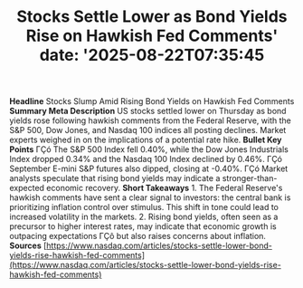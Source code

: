 ﻿---
title: "Stocks Settle Lower as Bond Yields Rise on Hawkish Fed Comments'
date: '2025-08-22T07:35:45"
category: "Markets"
summary: ""
slug: "stocks settle lower as bond yields rise on hawkish fed comme"
source_urls:
  - "https://www.nasdaq.com/articles/stocks-settle-lower-bond-yields-rise-hawkish-fed-comments"
seo:
  title: "Stocks Settle Lower as Bond Yields Rise on Hawkish Fed Comments | Hash n Hedge'
  description: '"
  keywords: ["news", "markets", "brief"]
---
**Headline** Stocks Slump Amid Rising Bond Yields on Hawkish Fed Comments  **Summary Meta Description** US stocks settled lower on Thursday as bond yields rose following hawkish comments from the Federal Reserve, with the S&P 500, Dow Jones, and Nasdaq 100 indices all posting declines. Market experts weighed in on the implications of a potential rate hike.  **Bullet Key Points**  ΓÇó The S&P 500 Index fell 0.40%, while the Dow Jones Industrials Index dropped 0.34% and the Nasdaq 100 Index declined by 0.46%. ΓÇó September E-mini S&P futures also dipped, closing at -0.40%. ΓÇó Market analysts speculate that rising bond yields may indicate a stronger-than-expected economic recovery.  **Short Takeaways**  1. The Federal Reserve's hawkish comments have sent a clear signal to investors: the central bank is prioritizing inflation control over stimulus. This shift in tone could lead to increased volatility in the markets. 2. Rising bond yields, often seen as a precursor to higher interest rates, may indicate that economic growth is outpacing expectations ΓÇô but also raises concerns about inflation.  **Sources** [https://www.nasdaq.com/articles/stocks-settle-lower-bond-yields-rise-hawkish-fed-comments](https://www.nasdaq.com/articles/stocks-settle-lower-bond-yields-rise-hawkish-fed-comments) 
